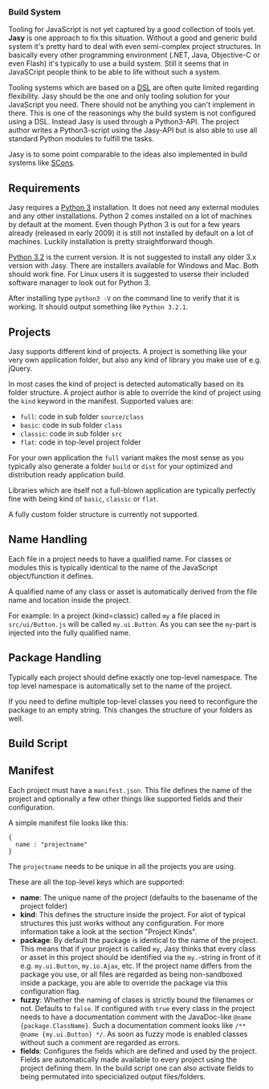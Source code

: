 ### Build System

Tooling for JavaScript is not yet captured by a good collection of tools yet. **Jasy** is one approach to fix this situation. Without a good and generic build system it's pretty hard to deal with even semi-complex project structures. In basically every other programming environment (.NET, Java, Objective-C or even Flash) it's typically to use a build system. Still it seems that in JavaSCript people think to be able to life without such a system.

Tooling systems which are based on a [DSL](http://en.wikipedia.org/wiki/Domain-specific_language) are often quite limited regarding flexibility. Jasy should be the one and only tooling solution for your JavaScript you need. There should not be anything you can't implement in there. This is one of the reasonings why the build system is not configured using a DSL. Instead Jasy is used through a Python3-API. The project author writes a Python3-script using the Jasy-API but is also able to use all standard Python modules to fulfill the tasks. 

Jasy is to some point comparable to the ideas also implemented in build systems like [SCons](http://www.scons.org/).

## Requirements

Jasy requires a [Python 3](http://www.python.org/) installation. It does not need any external modules and any other installations. Python 2 comes installed on a lot of machines by default at the moment. Even though Python 3 is out for a few years already (released in early 2009) it is still not installed by default on a lot of machines. Luckily installation is pretty straightforward though. 

[Python 3.2](http://www.python.org/download/releases/) is the current version. It is not suggested to install any older 3.x version with Jasy. There are installers available for Windows and Mac. Both should work fine. For Linux users it is suggested to userse their included software manager to look out for Python 3.

After installing type `python3 -V` on the command line to verify that it is working. It should output something like `Python 3.2.1`.

## Projects

Jasy supports different kind of projects. A project is something like your very own application folder, but also any kind of library you make use of e.g. jQuery. 

In most cases the kind of project is detected automatically based on its folder structure. A project author is able to override the kind of project using the `kind` keyword in the manifest. Supported values are: 

* `full`: code in sub folder `source/class`
* `basic`: code in sub folder `class`
* `classic`: code in sub folder `src`
* `flat`: code in top-level project folder

For your own application the `full` variant makes the most sense as you typically also generate a folder `build` or `dist` for your optimized and distribution ready application build.

Libraries which are itself not a full-blown application are typically perfectly fine with being kind of `basic`, `classic` or `flat`.

A fully custom folder structure is currently not supported.

## Name Handling

Each file in a project needs to have a qualified name. For classes or modules this is typically identical to the name of the JavaScript object/function it defines.

A qualified name of any class or asset is automatically derived from the file name and location inside the project. 

For example: In a project (kind=classic) called `my` a file placed in `src/ui/Button.js` will be called `my.ui.Button`. As you can see the `my`-part is injected into the fully qualified name.

## Package Handling

Typically each project should define exactly one top-level namespace. The top level namespace is automatically set to the name of the project. 




If you need to define multiple top-level classes you need to reconfigure the package to an empty string. This changes the structure of your folders as well.



## Build Script



## Manifest

Each project must have a `manifest.json`. This file defines the name of the project and optionally a few other things like supported fields and their configuration.

A simple manifest file looks like this:

    {
      name : "projectname"
    }

The `projectname` needs to be unique in all the projects you are using. 

These are all the top-level keys which are supported:

* **name**: The unique name of the project (defaults to the basename of the project folder)
* **kind**: This defines the structure inside the project. For alot of typical structures this just works without any configuration. For more information take a look at the section "Project Kinds".
* **package**: By default the package is identical to the name of the project. This means that if your project is called `my`, Jasy thinks that every class or asset in this project should be identified via the `my.`-string in front of it e.g. `my.ui.Button`, `my.io.Ajax`, etc. If the project name differs from the package you use, or all files are regarded as being non-sandboxed inside a package, you are able to override the package via this configuration flag.
* **fuzzy**: Whether the naming of clases is strictly bound the filenames or not. Defaults to `false`. If configured with `true` every class in the project needs to have a documentation comment with the JavaDoc-like `@name {package.ClassName}`. Such a documentation comment looks like `/** @name {my.ui.Button} */`. As soon as fuzzy mode is enabled classes without such a comment are regarded as errors.
* **fields**: Configures the fields which are defined and used by the project. Fields are automatically made available to every project using the project defining them. In the build script one can also activate fields to being permutated into specicialized output files/folders. 



